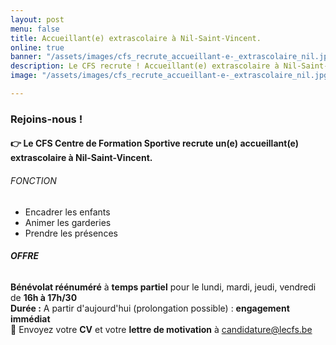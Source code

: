 ```yaml
---
layout: post
menu: false
title: Accueillant(e) extrascolaire à Nil-Saint-Vincent.
online: true
banner: "/assets/images/cfs_recrute_accueillant-e-_extrascolaire_nil.jpg"
description: Le CFS recrute ! Accueillant(e) extrascolaire à Nil-Saint-Vincent.
image: "/assets/images/cfs_recrute_accueillant-e-_extrascolaire_nil.jpg"

---
```

### Rejoins-nous !

#### 👉 Le **CFS** Centre de Formation Sportive recrute un(e) **accueillant(e)** extrascolaire à Nil-Saint-Vincent.

###### FONCTION

* Encadrer les enfants
* Animer les garderies
* Prendre les présences

###### **OFFRE**

**Bénévolat réénuméré** à **temps partiel** pour le lundi, mardi, jeudi, vendredi de **16h à 17h/30**  
**Durée :** A partir d'aujourd'hui (prolongation possible) : **engagement immédiat**  
📩 Envoyez votre **CV** et votre **lettre de motivation** à [candidature@lecfs.be](mailto:morgane@lecfs.be)